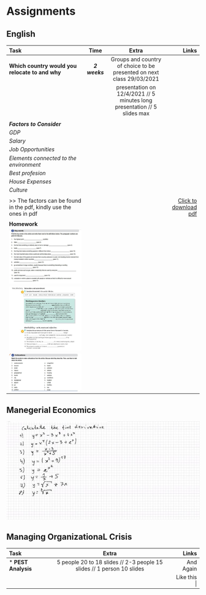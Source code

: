 # Assignments  

## English

| Task                                        | Time         | Extra                    | Links  |
| :--------------------------------              | :----------: | :-----------:            | ------:|
| **Which country would you relocate to and why**|**_2 weeks_** |Groups and country of choice to be presented on next class 29/03/2021   |  |
|                         |                      |presentation on 12/4/2021  //  5 minutes long presentation  //  5 slides max|        |
|                                                |              |                                          |        |
|    **_Factors to Consider_**                       |       |
|     _GDP_                                      |
|     _Salary_                                   |
|     _Job Opportunities_                        ||||
|     _Elements connected to the environment_    ||||
|     _Best profesion_                           ||||
|     _House Expenses_                           ||||
|     _Culture_                                  ||||
|                                                ||||
| >> The factors can be found in the pdf, kindly use the ones in pdf          |||[Click to download pdf](http://bit.ly/English_task) |
|                                                ||||
|    **Homework**                                ||||
|    ![Homework](tmp_1616778780779.jpg "Homework View")|||
|    ![Homework](tmp_1616778850142.jpg "Homework View3")|||
|    ![Homework](tmp_1616778823678.jpg "Homework View2")|||




## Manegerial Economics

![Homework](tmp_1616781342827.jpg "Homework View")


## Managing OrganizationaL Crisis

| Task                              | Extra                                                                     | Links    |
| :-------------                    | :----------:                                                              | -----------: |
| * **PEST Analysis**               |  5 people 20 to 18 slides // 2-3 people 15 slides // 1 person 10 slides    | And Again    |
|                |                                                                           | Like this \| |

